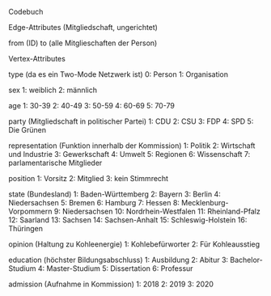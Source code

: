 Codebuch

Edge-Attributes (Mitgliedschaft, ungerichtet)

from (ID)
to (alle Mitglieschaften der Person)


Vertex-Attributes

type (da es ein Two-Mode Netzwerk ist)
0: Person
1: Organisation

sex
1: weiblich
2: männlich

age
1: 30-39
2: 40-49
3: 50-59
4: 60-69
5: 70-79

party (Mitgliedschaft in politischer Partei)
1: CDU
2: CSU
3: FDP
4: SPD
5: Die Grünen

representation (Funktion innerhalb der Kommission)
1: Politik
2: Wirtschaft und Industrie
3: Gewerkschaft
4: Umwelt
5: Regionen
6: Wissenschaft
7: parlamentarische Mitglieder

position 
1: Vorsitz
2: Mitglied
3: kein Stimmrecht

state (Bundesland)
1:  Baden-Württemberg
2:  Bayern
3:  Berlin
4:  Niedersachsen
5:  Bremen
6:  Hamburg
7:  Hessen
8:  Mecklenburg-Vorpommern
9:  Niedersachsen
10: Nordrhein-Westfalen
11: Rheinland-Pfalz
12: Saarland
13: Sachsen
14: Sachsen-Anhalt
15: Schleswig-Holstein
16: Thüringen

opinion (Haltung zu Kohleenergie)
1: Kohlebefürworter
2: Für Kohleausstieg

education (höchster Bildungsabschluss)
1: Ausbildung 
2: Abitur
3: Bachelor-Studium
4: Master-Studium
5: Dissertation
6: Professur

admission (Aufnahme in Kommission)
1: 2018
2: 2019
3: 2020

